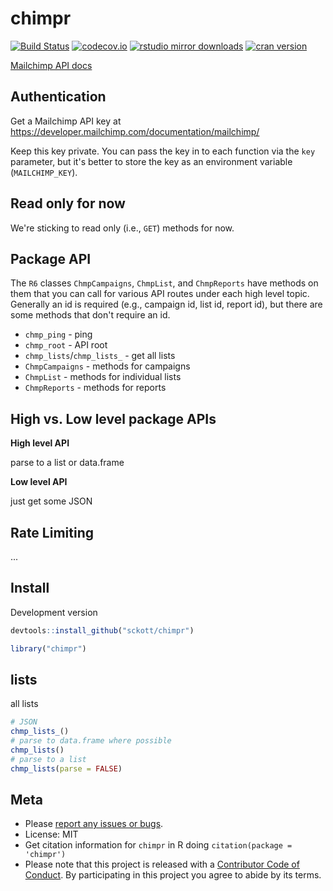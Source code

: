 chimpr
======



[![Build Status](https://travis-ci.org/sckott/chimpr.svg?branch=master)](https://travis-ci.org/sckott/chimpr)
[![codecov.io](https://codecov.io/github/sckott/chimpr/coverage.svg?branch=master)](https://codecov.io/github/sckott/chimpr?branch=master)
[![rstudio mirror downloads](http://cranlogs.r-pkg.org/badges/chimpr)](https://github.com/metacran/cranlogs.app)
[![cran version](http://www.r-pkg.org/badges/version/chimpr)](https://cran.r-project.org/package=chimpr)

[Mailchimp API docs][docs]

## Authentication

Get a Mailchimp API key at <https://developer.mailchimp.com/documentation/mailchimp/>

Keep this key private. You can pass the key in to each function via the
`key` parameter, but it's better to store the key as an environment
variable (`MAILCHIMP_KEY`).

## Read only for now

We're sticking to read only (i.e., `GET`) methods for now.

## Package API

The `R6` classes `ChmpCampaigns`, `ChmpList`, and `ChmpReports` have methods on them that 
you can call for various API routes under each high level topic. Generally an id is 
required (e.g., campaign id, list id, report id), but there are some methods that don't 
require an id.

* `chmp_ping` - ping 
* `chmp_root` - API root
* `chmp_lists`/`chmp_lists_` - get all lists
* `ChmpCampaigns` - methods for campaigns
* `ChmpList` - methods for individual lists
* `ChmpReports` - methods for reports

## High vs. Low level package APIs

__High level API__

parse to a list or data.frame

__Low level API__

just get some JSON

## Rate Limiting

...

## Install

Development version


```r
devtools::install_github("sckott/chimpr")
```


```r
library("chimpr")
```

## lists

all lists


```r
# JSON
chmp_lists_()
# parse to data.frame where possible
chmp_lists()
# parse to a list
chmp_lists(parse = FALSE)
```

## Meta

* Please [report any issues or bugs](https://github.com/sckott/chimpr/issues).
* License: MIT
* Get citation information for `chimpr` in R doing `citation(package = 'chimpr')`
* Please note that this project is released with a [Contributor Code of Conduct](CODE_OF_CONDUCT.md). By participating in this project you agree to abide by its terms.

[docs]: https://developer.mailchimp.com/documentation/mailchimp/
